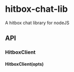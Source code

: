﻿# hitbox-chat-lib

A hitbox chat library for nodeJS

## API

### HitboxClient

#### HitboxClient(opts)

